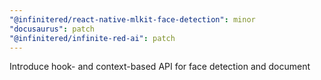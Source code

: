 ```yaml
---
"@infinitered/react-native-mlkit-face-detection": minor
"docusaurus": patch
"@infinitered/infinite-red-ai": patch
---
```


Introduce hook- and context-based API for face detection and document
